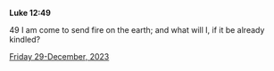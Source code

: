 **Luke 12:49**

49 I am come to send fire on the earth; and what will I, if it be already kindled?

[Friday 29-December, 2023](https://getbible.net/kjv/Luke/12/49)
